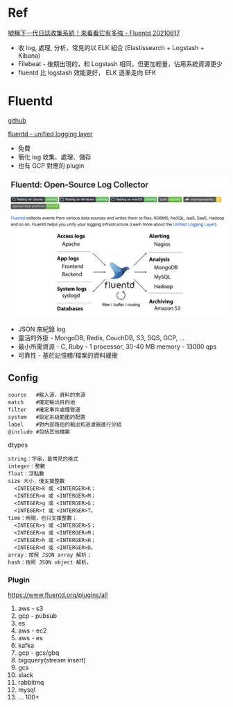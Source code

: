 # Ref

[號稱下一代日誌收集系統！來看看它有多強 - Fluentd 20210617](https://www.gushiciku.cn/pl/gGw5/zh-tw)

* 收 log, 處理, 分析，常見的以 ELK 組合 (Elastissearch + Logstash + Kibana)
* Filebeat - 後期出現的，和 Logstash 相同，但更加輕量，佔用系統資源更少
* fluentd 比 logstash 效能更好， ELK 逐漸走向 EFK

# Fluentd

[github](https://github.com/fluent/fluentd)

[fluentd - unified logging layer](https://www.fluentd.org/)

* 免費
* 簡化 log 收集、處理、儲存
* 也有 GCP 對應的 plugin

<img src='./assets/di_1.png'></img>

* JSON 來紀錄 log
* 靈活的外掛 - MongoDB, Redis, CouchDB, S3, SQS, GCP, ...
* 最小所需資源 - C, Ruby - 1 processor, 30-40 MB memory - 13000 qps
* 可靠性 - 基於記憶體/檔案的資料緩衝

## Config

```
source   #輸入源，資料的來源
match    #確定輸出目的地
filter   #確定事件處理管道
system   #設定系統範圍的配置 
label    #對內部路由的輸出和過濾器進行分組  
@include #包括其他檔案
```

dtypes

```
string：字串，最常見的格式
integer：整數
float：浮點數
size 大小，僅支援整數
  <INTEGER>k 或 <INTERGER>K；
  <INTEGER>m 或 <INTERGER>M；
  <INTEGER>g 或 <INTERGER>G；
  <INTEGER>t 或 <INTERGER>T。
time：時間，也只支援整數；
  <INTEGER>s 或 <INTERGER>S；
  <INTEGER>m 或 <INTERGER>M；
  <INTEGER>h 或 <INTERGER>H；
  <INTEGER>d 或 <INTERGER>D。
array：按照 JSON array 解析；
hash：按照 JSON object 解析。
```

### Plugin

https://www.fluentd.org/plugins/all

1. aws - s3
3. gcp - pubsub
2. es
4. aws - ec2
5. aws - es
6. kafka
7. gcp - gcs/gbq
8. bigquery(stream insert)
9. gcs
10. slack
11. rabbitmq
12. mysql
13. ... 100+